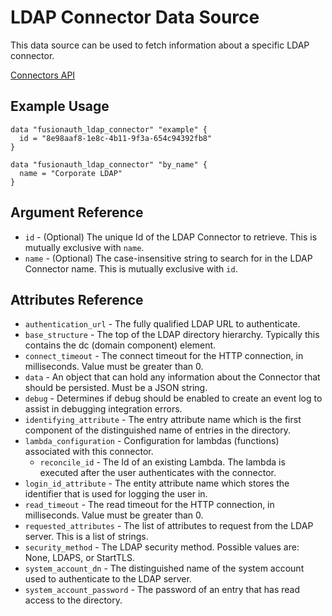 # LDAP Connector Data Source

This data source can be used to fetch information about a specific LDAP connector.

[Connectors API](https://fusionauth.io/docs/v1/tech/apis/connectors)

## Example Usage

```hcl
data "fusionauth_ldap_connector" "example" {
  id = "8e98aaf8-1e8c-4b11-9f3a-654c94392fb8"
}

data "fusionauth_ldap_connector" "by_name" {
  name = "Corporate LDAP"
}
```

## Argument Reference

* `id` - (Optional) The unique Id of the LDAP Connector to retrieve. This is mutually exclusive with `name`.
* `name` - (Optional) The case-insensitive string to search for in the LDAP Connector name. This is mutually exclusive with `id`.

## Attributes Reference

* `authentication_url` - The fully qualified LDAP URL to authenticate.
* `base_structure` - The top of the LDAP directory hierarchy. Typically this contains the dc (domain component) element.
* `connect_timeout` - The connect timeout for the HTTP connection, in milliseconds. Value must be greater than 0.
* `data` - An object that can hold any information about the Connector that should be persisted. Must be a JSON string.
* `debug` - Determines if debug should be enabled to create an event log to assist in debugging integration errors.
* `identifying_attribute` - The entry attribute name which is the first component of the distinguished name of entries in the directory.
* `lambda_configuration` - Configuration for lambdas (functions) associated with this connector.
  * `reconcile_id` - The Id of an existing Lambda. The lambda is executed after the user authenticates with the connector.
* `login_id_attribute` - The entity attribute name which stores the identifier that is used for logging the user in.
* `read_timeout` - The read timeout for the HTTP connection, in milliseconds. Value must be greater than 0.
* `requested_attributes` - The list of attributes to request from the LDAP server. This is a list of strings.
* `security_method` - The LDAP security method. Possible values are: None, LDAPS, or StartTLS.
* `system_account_dn` - The distinguished name of the system account used to authenticate to the LDAP server.
* `system_account_password` - The password of an entry that has read access to the directory.
